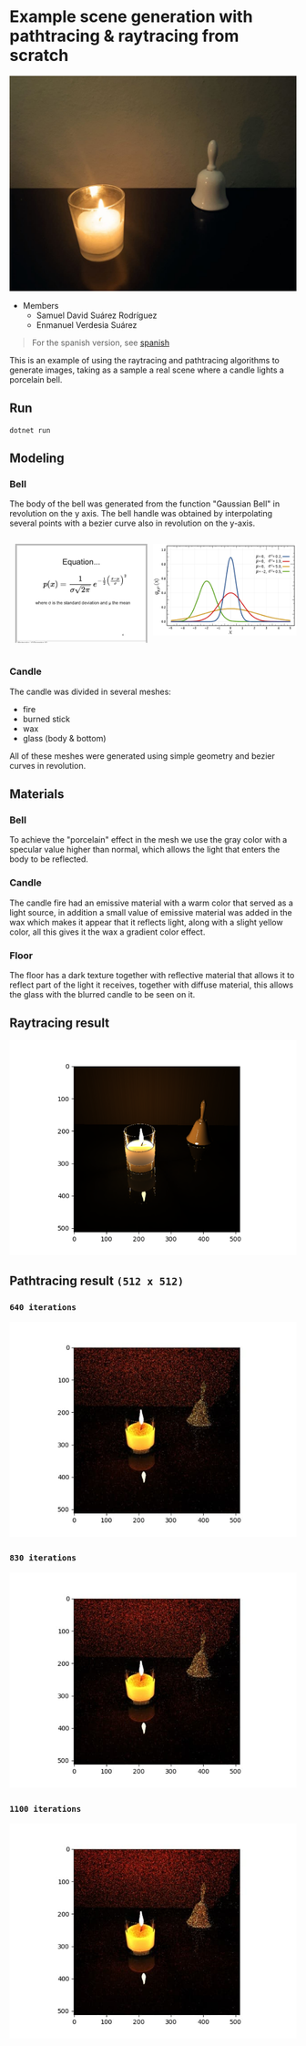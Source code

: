# Example scene generation with pathtracing & raytracing from scratch

![scene](assets/scene.jpg)

- Members
  * Samuel David Suárez Rodríguez
  * Enmanuel Verdesia Suárez

> For the spanish version, see [spanish](README_es.md)

This is an example of using the raytracing and pathtracing algorithms to generate images, taking as a sample a real scene where a candle lights a porcelain bell.

## Run
```
dotnet run
```

## Modeling

### Bell

The body of the bell was generated from the function "Gaussian Bell" in revolution on the y axis. The bell handle was obtained by interpolating several points with a bezier curve also in revolution on the y-axis.

<div style="display: flex; flexDirection: row;">

<div style="margin: 0 10px;">

  ![gauss-bell-equation](assets/gauss-bell-equation.png)

</div style="margin: 0 10px">

<div>

  ![gauss-bell-function](assets/gauss-bell-function.png)

</div>

</div>

### Candle

The candle was divided in several meshes:
- fire
- burned stick
- wax
- glass (body & bottom)

All of these meshes were generated using simple geometry and bezier curves in revolution.

## Materials

### Bell

To achieve the "porcelain" effect in the mesh we use the gray color with a specular value higher than normal, which allows the light that enters the body to be reflected.

### Candle

The candle fire had an emissive material with a warm color that served as a light source, in addition a small value of emissive material was added in the wax which makes it appear that it reflects light, along with a slight yellow color, all this gives it the wax a gradient color effect.

### Floor

The floor has a dark texture together with reflective material that allows it to reflect part of the light it receives, together with diffuse material, this allows the glass with the blurred candle to be seen on it.


## Raytracing result

![raytracing](assets/rt.png)


## Pathtracing result `(512 x 512)`

### `640 iterations`

![pathtracing-640](assets/pt-640.jpg)

### `830 iterations`

![pathtracing-830](assets/pt-830.jpg)


### `1100 iterations`

![pathtracing-830](assets/pt-1100.jpg)
